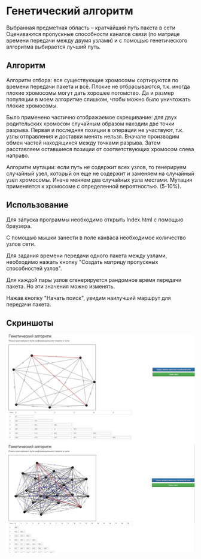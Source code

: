 Генетический алгоритм
===================
Выбранная предметная область – кратчайший путь пакета в сети 
Оцениваются пропускные способности каналов связи (по матрице времени передачи между двумя узлами) и с помощью генетического алгоритма выбирается лучший путь.

Алгоритм
------------
Алгоритм отбора: все существующие хромосомы сортируются по времени передачи пакета и всё. Плохие не отбрасываются, т.к. иногда плохие хромосомы могут дать хорошее потомство. Да и размер популяции в моем алгоритме слишком, чтобы можно было уничтожать плохие хромосомы.

Было применено частично отображаемое скрещивание: для двух родительских хромосом   случайным образом находим две точки разрыва. Первая и последняя позиции в операции не участвуют, т.к. узлы отправления и доставки менять нельзя. Вначале производим обмен частей находящихся между точками разрыва. Затем расставляем оставшиеся позиции от  соответствующих хромосом слева направо.

Алгоритм мутации: если путь не содержит всех узлов, то генерируем случайный узел, который он еще не содержит и заменяем на случайный узел хромосомы. Иначе меняем два случайных узла местами. Мутация применяется к хромосоме с определенной вероятностью. (5-10%).

Использование
------------
Для запуска программы необходимо открыть Index.html с помощью браузера. 

С помощью мышки занести в поле канваса необходимое количество узлов сети.

Для задания времени передачи одного пакета между узлами, необходимо нажать кнопку "Создать матрицу пропускных способностей узлов".

Для каждой пары узлов сгенерируется рандомное время передачи пакета. Но эти значения можно изменять.

Нажав кнопку "Начать поиск", увидим наилучший маршрут для передачи пакета.

Скриншоты
--------------------------
![Alt text](https://github.com/streambuf/genetic_algorithm/blob/master/screenshots/1.JPG?raw=true "")
![Alt text](https://github.com/streambuf/genetic_algorithm/blob/master/screenshots/2.JPG?raw=true "")
